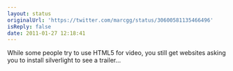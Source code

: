 ```yaml
---
layout: status
originalUrl: 'https://twitter.com/marcgg/status/30600581135466496'
isReply: false
date: 2011-01-27 12:18:41
---
```


While some people try to use HTML5 for video, you still get websites asking you to install silverlight to see a trailer...
